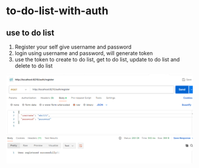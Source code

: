 # to-do-list-with-auth

use to do list
-------------
1. Register your self give username and password
2. login using username and password, will generate token
3. use the token to create to do list, get to do list, update to do list and delete to do list

![img.png](img.png)


